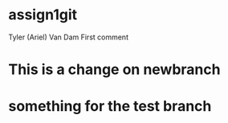 # assign1git
Tyler (Ariel) Van Dam
First comment

# This is a change on newbranch

# something for the test branch

